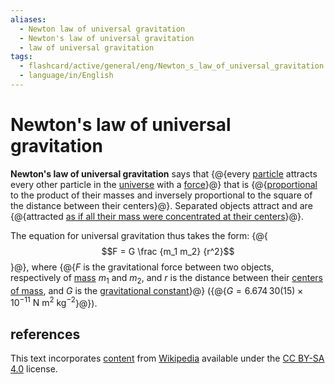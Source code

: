 ```yaml
---
aliases:
  - Newton law of universal gravitation
  - Newton's law of universal gravitation
  - law of universal gravitation
tags:
  - flashcard/active/general/eng/Newton_s_law_of_universal_gravitation
  - language/in/English
---
```


# Newton's law of universal gravitation

__Newton's law of universal gravitation__ says that {@{every [particle](particle.md) attracts every other particle in the [universe](universe.md) with a [force](force.md)}@} that is {@{[proportional](proportionality%20(mathematics).md#direct%20proportionality) to the product of their masses and inversely proportional to the square of the distance between their centers}@}. Separated objects attract and are {@{attracted [as if all their mass were concentrated at their centers](shell%20theorem.md)}@}. <!--SR:!2025-08-11,300,330!2027-01-05,688,330!2029-01-24,1283,350-->

The equation for universal gravitation thus takes the form: {@{$$F = G \frac {m_1 m_2} {r^2}$$}@}, where {@{$F$ is the gravitational force between two objects, respectively of [mass](mass.md) $m_1$ and $m_2$, and $r$ is the distance between their [centers of mass](center%20of%20mass.md), and $G$ is the [gravitational constant](gravitational%20constant.md)}@} ({@{$G = 6.674\,30(15) \times 10^{-11} \mathrm{\ N\ m^2\ kg^{-2} }$}@}). <!--SR:!2029-01-12,1275,350!2026-08-23,586,330!2025-09-24,260,250-->

## references

This text incorporates [content](https://en.wikipedia.org/wiki/Newton's_law_of_universal_gravitation) from [Wikipedia](Wikipedia.md) available under the [CC BY-SA 4.0](https://creativecommons.org/licenses/by-sa/4.0/) license.
